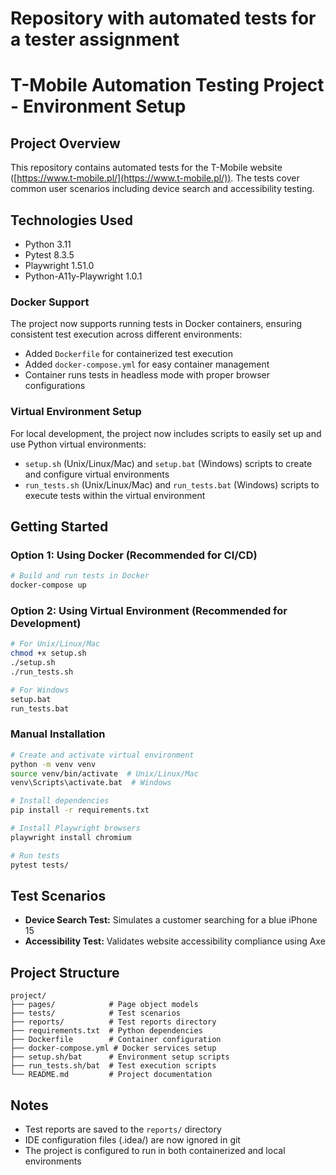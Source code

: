 # Repository with automated tests for a tester assignment
# T-Mobile Automation Testing Project - Environment Setup
## Project Overview
This repository contains automated tests for the T-Mobile website ([https://www.t-mobile.pl/](https://www.t-mobile.pl/)). The tests cover common user scenarios including device search and accessibility testing.
## Technologies Used
- Python 3.11
- Pytest 8.3.5
- Playwright 1.51.0
- Python-A11y-Playwright 1.0.1

### Docker Support
The project now supports running tests in Docker containers, ensuring consistent test execution across different environments:
- Added `Dockerfile` for containerized test execution
- Added `docker-compose.yml` for easy container management
- Container runs tests in headless mode with proper browser configurations

### Virtual Environment Setup
For local development, the project now includes scripts to easily set up and use Python virtual environments:
- `setup.sh` (Unix/Linux/Mac) and `setup.bat` (Windows) scripts to create and configure virtual environments
- `run_tests.sh` (Unix/Linux/Mac) and `run_tests.bat` (Windows) scripts to execute tests within the virtual environment

## Getting Started
### Option 1: Using Docker (Recommended for CI/CD)
``` bash
# Build and run tests in Docker
docker-compose up
```
### Option 2: Using Virtual Environment (Recommended for Development)
``` bash
# For Unix/Linux/Mac
chmod +x setup.sh
./setup.sh
./run_tests.sh

# For Windows
setup.bat
run_tests.bat
```
### Manual Installation
``` bash
# Create and activate virtual environment
python -m venv venv
source venv/bin/activate  # Unix/Linux/Mac
venv\Scripts\activate.bat  # Windows

# Install dependencies
pip install -r requirements.txt

# Install Playwright browsers
playwright install chromium

# Run tests
pytest tests/
```
## Test Scenarios
- **Device Search Test:** Simulates a customer searching for a blue iPhone 15
- **Accessibility Test:** Validates website accessibility compliance using Axe

## Project Structure
``` 
project/
├── pages/            # Page object models
├── tests/            # Test scenarios
├── reports/          # Test reports directory
├── requirements.txt  # Python dependencies
├── Dockerfile        # Container configuration
├── docker-compose.yml # Docker services setup
├── setup.sh/bat      # Environment setup scripts
├── run_tests.sh/bat  # Test execution scripts
└── README.md         # Project documentation
```
## Notes
- Test reports are saved to the `reports/` directory
- IDE configuration files (.idea/) are now ignored in git
- The project is configured to run in both containerized and local environments
